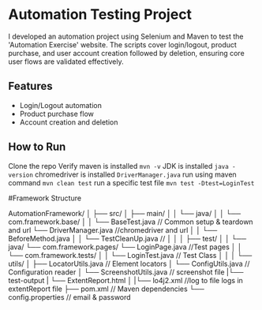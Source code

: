 # Automation Testing Project

I developed an automation project using Selenium and Maven to test the 'Automation Exercise' website. The scripts cover login/logout, product purchase, and user account creation followed by deletion, ensuring core user flows are validated effectively.

## Features
- Login/Logout automation
- Product purchase flow
- Account creation and deletion

## How to Run
Clone the repo
Verify maven is installed `mvn -v`
JDK is installed `java -version`
chromedriver is installed `DriverManager.java`
run using maven command `mvn clean test`
run a specific test file `mvn test -Dtest=LoginTest`

#Framework Structure

AutomationFramework/
│
├── src/
│   ├── main/
│   │   └── java/
│   │       └── com.framework.base/
│   │           └── BaseTest.java        // Common setup & teardown and url
	        └── DriverManager.java //chromedriver and url
│   │           └── BeforeMethod.java
│   │           └── TestCleanUp.java //
│   │
│   ├── test/
│   │   └── java/
		 └── com.framework.pages/
			 └── LoginPage.java //Test pages
│   │       └── com.framework.tests/
│   │           └── LoginTest.java      // Test Class
│   │
│       └── utils/
│       ├── LocatorUtils.java           // Element locators
│       └── ConfigUtils.java            // Configuration reader 
│       └── ScreenshotUtils.java  // screenshot file
|└── test-output
|        └── ExtentReport.html
│
|└── lo4j2.xml                              //log to file logs in extentReport file
├── pom.xml                             // Maven dependencies
└── config.properties               // email & password
